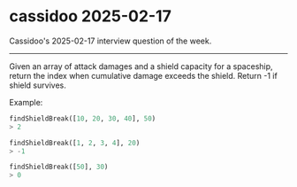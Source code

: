 # cassidoo 2025-02-17

Cassidoo's 2025-02-17 interview question of the week.

---

Given an array of attack damages and a shield capacity for a spaceship, return
the index when cumulative damage exceeds the shield. Return -1 if shield
survives.

Example:

```python
findShieldBreak([10, 20, 30, 40], 50)
> 2

findShieldBreak([1, 2, 3, 4], 20)
> -1

findShieldBreak([50], 30)
> 0
```
